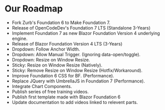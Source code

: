 # Our Roadmap
- Fork Zurb's Foundation 6 to Make Foundation 7.
- Release of OpenCodeDev's Foundation 7 LTS (Standalone 3-Years)
- Implement Foundation 7 as new Blazor Foundation Version 4 underlying engine.
- Release of Blazor Foundation Version 4 LTS (3-Years)
- Dropdown: Follow Anchor Width.
- Dropdown: Allow Manual Trigger. (Ignoring data-open/toggle).
- Dropdown: Resize on Window Resize.
- Sticky: Resize on Window Resize (Natively).
- Sticky: Remove Resize on Window Resize (Hotfix/Workaround).
- Improve Foundation 6 CSS for BF. (Performance).
- Replace JQuery with UmbrellaJS in Foundation 7 (Performance).
- Integrate Chart Components.
- Publish series of free training videos.
- Publish first template made with Blazor Foundation 6
- Update documentation to add videos linked to relevent parts.
